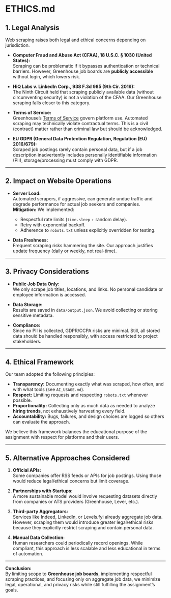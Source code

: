 # ETHICS.md

## 1. Legal Analysis

Web scraping raises both legal and ethical concerns depending on jurisdiction.

- **Computer Fraud and Abuse Act (CFAA), 18 U.S.C. § 1030 (United States):**  
  Scraping can be problematic if it bypasses authentication or technical barriers. However, Greenhouse job boards are **publicly accessible** without login, which lowers risk.

- **HiQ Labs v. LinkedIn Corp., 938 F.3d 985 (9th Cir. 2019):**  
  The Ninth Circuit held that scraping publicly available data (without circumventing security) is not a violation of the CFAA. Our Greenhouse scraping falls closer to this category.

- **Terms of Service:**  
  Greenhouse’s [Terms of Service](https://www.greenhouse.io/terms) govern platform use. Automated scraping may technically violate contractual terms. This is a civil (contract) matter rather than criminal law but should be acknowledged.

- **EU GDPR (General Data Protection Regulation, Regulation (EU) 2016/679):**  
  Scraped job postings rarely contain personal data, but if a job description inadvertently includes personally identifiable information (PII), storage/processing must comply with GDPR.

---

## 2. Impact on Website Operations

- **Server Load:**  
  Automated scrapers, if aggressive, can generate undue traffic and degrade performance for actual job seekers and companies.  
  **Mitigation:** We implemented:
  - Respectful rate limits (`time.sleep` + random delay).  
  - Retry with exponential backoff.  
  - Adherence to `robots.txt` unless explicitly overridden for testing.  

- **Data Freshness:**  
  Frequent scraping risks hammering the site. Our approach justifies update frequency (daily or weekly, not real-time).

---

## 3. Privacy Considerations

- **Public Job Data Only:**  
  We only scrape job titles, locations, and links. No personal candidate or employee information is accessed.  

- **Data Storage:**  
  Results are saved in `data/output.json`. We avoid collecting or storing sensitive metadata.  

- **Compliance:**  
  Since no PII is collected, GDPR/CCPA risks are minimal. Still, all stored data should be handled responsibly, with access restricted to project stakeholders.

---

## 4. Ethical Framework

Our team adopted the following principles:

- **Transparency:** Documenting exactly what was scraped, how often, and with what tools (see `AI_USAGE.md`).  
- **Respect:** Limiting requests and respecting `robots.txt` whenever possible.  
- **Proportionality:** Collecting only as much data as needed to analyze **hiring trends**, not exhaustively harvesting every field.  
- **Accountability:** Bugs, failures, and design choices are logged so others can evaluate the approach.  

We believe this framework balances the educational purpose of the assignment with respect for platforms and their users.

---

## 5. Alternative Approaches Considered

1. **Official APIs:**  
   Some companies offer RSS feeds or APIs for job postings. Using those would reduce legal/ethical concerns but limit coverage.

2. **Partnerships with Startups:**  
   A more sustainable model would involve requesting datasets directly from companies or ATS providers (Greenhouse, Lever, etc.).

3. **Third-party Aggregators:**  
   Services like Indeed, LinkedIn, or Levels.fyi already aggregate job data. However, scraping them would introduce greater legal/ethical risks because they explicitly restrict scraping and contain personal data.

4. **Manual Data Collection:**  
   Human researchers could periodically record openings. While compliant, this approach is less scalable and less educational in terms of automation.

---

**Conclusion:**  
By limiting scope to **Greenhouse job boards**, implementing respectful scraping practices, and focusing only on aggregate job data, we minimize legal, operational, and privacy risks while still fulfilling the assignment’s goals.

